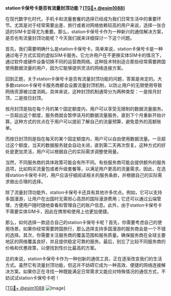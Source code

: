 **station卡保号卡是否有流量封顶功能？[[TG💪+ @esim1088](https://t.me/s/esim1088)]**

在现代数字化时代，手机卡和流量套餐的选择已经成为我们日常生活中的重要环节。尤其是对于经常需要出差、旅行或者对网络依赖较高的用户来说，选择一张合适的SIM卡显得尤为重要。那么，station卡保号卡作为一种新兴的通信解决方案，是否也有流量封顶功能呢？今天我们就来详细探讨一下这个问题。

首先，我们需要明确什么是station卡保号卡。简单来说，station卡保号卡是一种通过电子方式实现的虚拟SIM卡服务。它允许用户在不更换实体SIM卡的情况下，通过软件或硬件设备切换不同的运营商网络。这种技术特别适合那些经常需要跨国使用数据流量的用户，因为它能够提供灵活的网络连接方案。

回到正题，关于station卡保号卡是否有流量封顶功能的问题，答案是肯定的。大多数station卡保号卡服务商都会设置流量封顶机制，以防止用户的无限使用导致网络资源被过度消耗。具体来说，这种封顶机制通常分为两种类型：一是按月封顶，二是按日封顶。

按月封顶是指在每个月的某个固定额度内，用户可以享受无限制的数据流量服务。一旦超出这个额度，服务商就会暂停该月的数据流量服务，直到下个月重新开始计算。这种方式的优点在于用户可以提前了解自己的流量预算，避免意外的高额账单。

而按日封顶则是指在每天的某个固定额度内，用户可以自由使用数据流量。一旦超过这个额度，当天的数据服务就会自动关闭，直到第二天再次恢复。这种方式的好处是更加灵活，用户可以根据自己的实际需求调整使用量。

当然，不同服务商的具体政策可能会有所不同。有些服务商可能会提供额外的服务选项，比如购买流量包或者升级套餐等，以满足用户更高的流量需求。因此，在选择station卡保号卡时，用户应该仔细阅读相关的服务条款，并根据自己的实际需求做出合理的选择。

除了流量封顶功能外，station卡保号卡还具有其他许多优点。例如，它可以支持多国漫游，让用户在出国时无需担心高昂的国际漫游费用；它还可以通过云端管理，方便用户随时随地查看和管理自己的账户信息。此外，由于station卡保号卡不需要实体SIM卡，因此在携带和使用上也更加便捷。

那么，如何选择一款适合自己的station卡保号卡呢？首先，你需要考虑自己的使用场景。如果你经常需要跨国旅行，那么选择支持多国漫游的服务商会是一个不错的选择。其次，你需要关注服务商的覆盖范围和服务质量。确保服务商在全球主要地区的网络覆盖良好，并且提供稳定可靠的服务。最后，别忘了比较不同服务商的价格和优惠政策，以便找到性价比最高的方案。

总的来说，station卡保号卡作为一种创新的通信工具，正在逐渐改变我们的生活方式。虽然它有流量封顶功能，但这并不妨碍它成为一种高效、便捷的网络连接解决方案。如果你正在寻找一种既能满足日常需求又能应对特殊情况的通信方式，不妨试试station卡保号卡吧！

[[TG💪+ @esim1088](https://t.me/s/esim1088) ![Image](https://i.postimg.cc/4NQfJmqS/Snipaste-2025-05-13-00-14-12.png)]